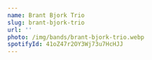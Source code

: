 ```yaml
---
name: Brant Bjork Trio
slug: brant-bjork-trio
url: ''
photo: /img/bands/brant-bjork-trio.webp
spotifyId: 41oZ47r2OY3Wj73u7HcHJJ
---
```

